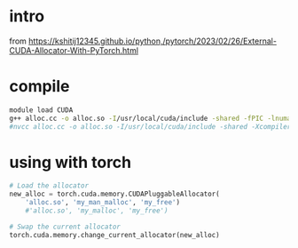 # intro
from https://kshitij12345.github.io/python,/pytorch/2023/02/26/External-CUDA-Allocator-With-PyTorch.html
# compile
```bash
module load CUDA
g++ alloc.cc -o alloc.so -I/usr/local/cuda/include -shared -fPIC -lnuma
#nvcc alloc.cc -o alloc.so -I/usr/local/cuda/include -shared -Xcompiler -fPIC -lnuma

```

# using with torch

```python
# Load the allocator
new_alloc = torch.cuda.memory.CUDAPluggableAllocator(
    'alloc.so', 'my_man_malloc', 'my_free')
    #'alloc.so', 'my_malloc', 'my_free')

# Swap the current allocator
torch.cuda.memory.change_current_allocator(new_alloc)
```
